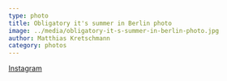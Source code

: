 ```yaml
---
type: photo
title: Obligatory it's summer in Berlin photo
image: ../media/obligatory-it-s-summer-in-berlin-photo.jpg
author: Matthias Kretschmann
category: photos
---
```


[Instagram](https://instagram.com/p/1ikG3qtSkG/)